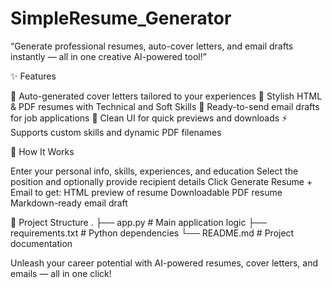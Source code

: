 # SimpleResume_Generator
“Generate professional resumes, auto-cover letters, and email drafts instantly — all in one creative AI-powered tool!” 

✨ Features

📝 Auto-generated cover letters tailored to your experiences
💼 Stylish HTML & PDF resumes with Technical and Soft Skills
📧 Ready-to-send email drafts for job applications
🎯 Clean UI for quick previews and downloads
⚡ Supports custom skills and dynamic PDF filenames

🧩 How It Works

Enter your personal info, skills, experiences, and education
Select the position and optionally provide recipient details
Click Generate Resume + Email to get:
HTML preview of resume
Downloadable PDF resume
Markdown-ready email draft

🔧 Project Structure
.
├── app.py             # Main application logic
├── requirements.txt   # Python dependencies
└── README.md          # Project documentation


Unleash your career potential with AI-powered resumes, cover letters, and emails — all in one click!
